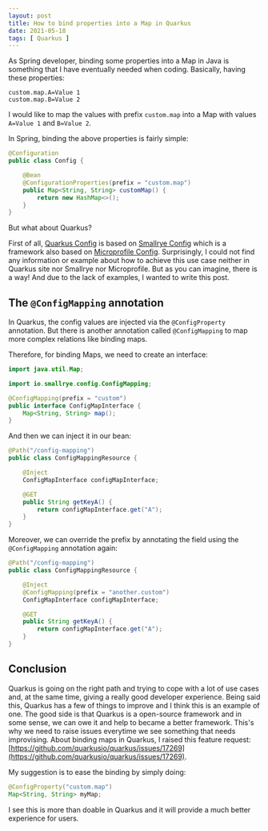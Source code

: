 ```yaml
---
layout: post
title: How to bind properties into a Map in Quarkus
date: 2021-05-18
tags: [ Quarkus ]
---
```


As Spring developer, binding some properties into a Map in Java is something that I have eventually needed when coding. Basically, having these properties:

```
custom.map.A=Value 1
custom.map.B=Value 2
```

I would like to map the values with prefix `custom.map` into a Map with values `A=Value 1` and `B=Value 2`. 

In Spring, binding the above properties is fairly simple:

```java
@Configuration
public class Config {

    @Bean
    @ConfigurationProperties(prefix = "custom.map")
    public Map<String, String> customMap() {
        return new HashMap<>();
    }
}
```

But what about Quarkus? 

First of all, [Quarkus Config](https://quarkus.io/guides/config) is based on [Smallrye Config](https://smallrye.io/docs/smallrye-config/index.html) which is a framework also based on [Microprofile Config](https://github.com/eclipse/microprofile-config). Surprisingly, I could not find any information or example about how to achieve this use case neither in Quarkus site nor Smallrye nor Microprofile. But as you can imagine, there is a way! And due to the lack of examples, I wanted to write this post.

## The `@ConfigMapping` annotation

In Quarkus, the config values are injected via the `@ConfigProperty` annotation. But there is another annotation called `@ConfigMapping` to map more complex relations like binding maps.

Therefore, for binding Maps, we need to create an interface:

```java
import java.util.Map;

import io.smallrye.config.ConfigMapping;

@ConfigMapping(prefix = "custom")
public interface ConfigMapInterface {
    Map<String, String> map();
}
```

And then we can inject it in our bean:

```java
@Path("/config-mapping")
public class ConfigMappingResource {

    @Inject
    ConfigMapInterface configMapInterface;

    @GET
    public String getKeyA() {
        return configMapInterface.get("A");
    }
}
```

Moreover, we can override the prefix by annotating the field using the `@ConfigMapping` annotation again:

```java
@Path("/config-mapping")
public class ConfigMappingResource {

    @Inject
    @ConfigMapping(prefix = "another.custom")
    ConfigMapInterface configMapInterface;

    @GET
    public String getKeyA() {
        return configMapInterface.get("A");
    }
}
```

## Conclusion

Quarkus is going on the right path and trying to cope with a lot of use cases and, at the same time, giving a really good developer experience. Being said this, Quarkus has a few of things to improve and I think this is an example of one. The good side is that Quarkus is a open-source framework and in some sense, we can owe it and help to became a better framework. This's why we need to raise issues everytime we see something that needs improvising. About binding maps in Quarkus, I raised this feature request: [https://github.com/quarkusio/quarkus/issues/17269](https://github.com/quarkusio/quarkus/issues/17269).

My suggestion is to ease the binding by simply doing:

```java
@ConfigProperty("custom.map")
Map<String, String> myMap;
```

I see this is more than doable in Quarkus and it will provide a much better experience for users.